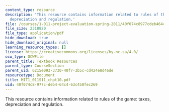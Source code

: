 ```yaml
---
content_type: resource
description: 'This resource contains information related to rules of the game: taxes,
  depreciation and regulation.'
file: /courses/1-011-project-evaluation-spring-2011/40f074c8977cdeb464c463c450fec269_MIT1_011S11_chpt10.pdf
file_size: 2318820
file_type: application/pdf
hide_download: true
hide_download_original: null
learning_resource_types: []
license: https://creativecommons.org/licenses/by-nc-sa/4.0/
ocw_type: OCWFile
parent_title: Textbook Resources
parent_type: CourseSection
parent_uid: 6215e093-3730-40f7-3b5c-cd424e8d46de
resourcetype: Document
title: MIT1_011S11_chpt10.pdf
uid: 40f074c8-977c-deb4-64c4-63c450fec269
---
```

This resource contains information related to rules of the game: taxes, depreciation and regulation.